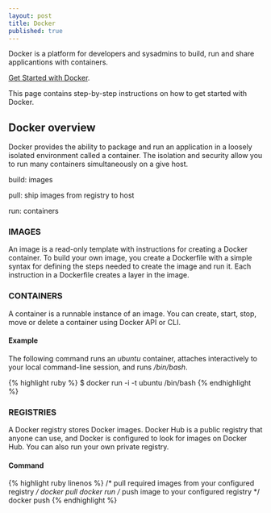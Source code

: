```yaml
---
layout: post
title: Docker
published: true
---
```

Docker is a platform for developers and sysadmins to build, run and share applicantions with containers.

[Get Started with Docker](https://docker.com/get-started).

This page contains step-by-step instructions on how to get started with Docker.
<!--more-->

## Docker overview
Docker provides the ability to package and run an application in a loosely isolated environment called a container. The isolation and security allow you to run many containers simultaneously on a give host.

build: images

pull: ship images from registry to host 

run: containers

### IMAGES
An image is a read-only template with instructions for creating a Docker container. To build your own image, you create a Dockerfile with a simple syntax for defining the steps needed to create the image and run it. Each instruction in a Dockerfile creates a layer in the image.

### CONTAINERS
A container is a runnable instance of an image. You can create, start, stop, move or delete a container using Docker API or CLI.

#### Example
The following command runs an _ubuntu_ container, attaches interactively to your local command-line session, and runs _/bin/bash_.

{% highlight ruby %}
$ docker run -i -t ubuntu /bin/bash
{% endhighlight %}

### REGISTRIES
A Docker registry stores Docker images. Docker Hub is a public registry that anyone can use, and Docker is configured to look for images on Docker Hub. You can also run your own private registry.

#### Command
{% highlight ruby linenos %}
 /* pull required images from your configured registry */
    docker pull
    docker run
 /* push image to your configured registry */
    docker push
{% endhighlight %}

